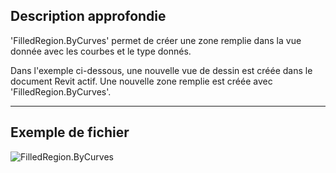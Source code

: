 ## Description approfondie
'FilledRegion.ByCurves' permet de créer une zone remplie dans la vue donnée avec les courbes et le type donnés.

Dans l'exemple ci-dessous, une nouvelle vue de dessin est créée dans le document Revit actif. Une nouvelle zone remplie est créée avec 'FilledRegion.ByCurves'.

___
## Exemple de fichier

![FilledRegion.ByCurves](./Revit.Elements.FilledRegion.ByCurves_img.jpg)
